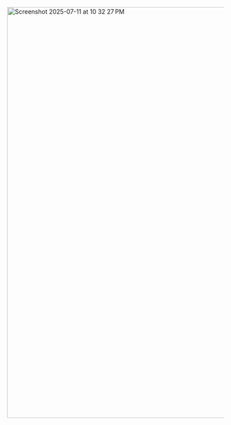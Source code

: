 <img width="1470" height="956" alt="Screenshot 2025-07-11 at 10 32 27 PM" src="https://github.com/user-attachments/assets/2f07c1fd-8e56-4980-bc30-a7378b7bbe0f" />
